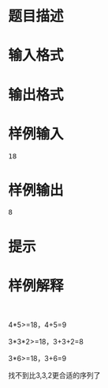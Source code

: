 

# 题目描述



# 输入格式



# 输出格式



# 样例输入


<pre>18</pre>

# 样例输出


<pre>8</pre>

# 提示



# 样例解释


<p>
<br/>
</p>
<p>
4*5&gt;=18，4+5=9
</p>
<p>
3*3*2&gt;=18，3+3+2=8
</p>
<p>
3*6&gt;=18，3+6=9
</p>
<p>
找不到比3,3,2更合适的序列了
</p>
<p>
<br/>
</p>
